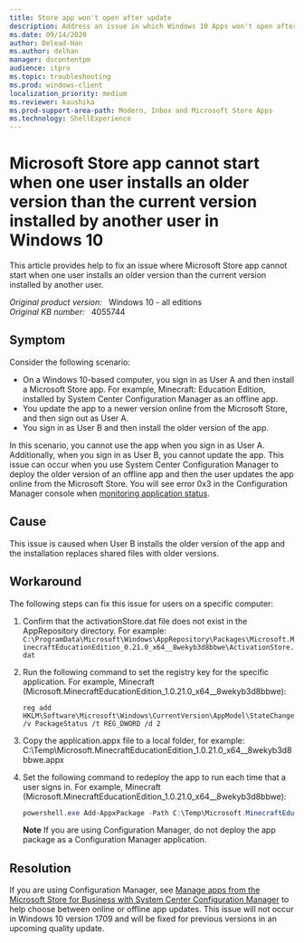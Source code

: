 ```yaml
---
title: Store app won't open after update
description: Address an issue in which Windows 10 Apps won't open after update. This issue occurs when the App is used by multiple users.
ms.date: 09/14/2020
author: Delead-Han
ms.author: delhan
manager: dscontentpm
audience: itpro
ms.topic: troubleshooting
ms.prod: windows-client
localization_priority: medium
ms.reviewer: kaushika
ms.prod-support-area-path: Modern, Inbox and Microsoft Store Apps
ms.technology: ShellExperience 
---
```

# Microsoft Store app cannot start when one user installs an older version than the current version installed by another user in Windows 10

This article provides help to fix an issue where Microsoft Store app cannot start when one user installs an older version than the current version installed by another user.

_Original product version:_ &nbsp; Windows 10 - all editions  
_Original KB number:_ &nbsp; 4055744

## Symptom

Consider the following scenario:

- On a Windows 10-based computer, you sign in as User A and then install a Microsoft Store app. For example, Minecraft: Education Edition, installed by System Center Configuration Manager as an offline app.
- You update the app to a newer version online from the Microsoft Store, and then sign out as User A.
- You sign in as User B and then install the older version of the app.

In this scenario, you cannot use the app when you sign in as User A. Additionally, when you sign in as User B, you cannot update the app. 
 This issue can occur when you use System Center Configuration Manager to deploy the older version of an offline app and then the user updates the app online from the Microsoft Store. You will see error 0x3 in the Configuration Manager console when [monitoring application status](/sccm/apps/deploy-use/monitor-applications-from-the-console). 

## Cause

This issue is caused when User B installs the older version of the app and the installation replaces shared files with older versions. 

## Workaround

The following steps can fix this issue for users on a specific computer:

1. Confirm that the activationStore.dat file does not exist in the AppRepository directory. For example: `C:\ProgramData\Microsoft\Windows\AppRepository\Packages\Microsoft.MinecraftEducationEdition_0.21.0_x64__8wekyb3d8bbwe\ActivationStore.dat`
2. Run the following command to set the registry key for the specific application. For example, Minecraft (Microsoft.MinecraftEducationEdition_1.0.21.0_x64__8wekyb3d8bbwe):

    ```console
    reg add HKLM\Software\Microsoft\Windows\CurrentVersion\AppModel\StateChange\PackageList\Microsoft.MinecraftEducationEdition_1.0.21.0_x64__8wekyb3d8bbwe /v PackageStatus /t REG_DWORD /d 2
    ```

3. Copy the application.appx file to a local folder, for example: C:\Temp\Microsoft.MinecraftEducationEdition_1.0.21.0_x64__8wekyb3d8bbwe.appx
4. Set the following command to redeploy the app to run each time that a user signs in. For example, Minecraft (Microsoft.MinecraftEducationEdition_1.0.21.0_x64__8wekyb3d8bbwe):

    ```powershell
    powershell.exe Add-AppxPackage -Path C:\Temp\Microsoft.MinecraftEducationEdition_1.0.21.0_x64__8wekyb3d8bbwe.appx
    ```

    **Note** If you are using Configuration Manager, do not deploy the app package as a Configuration Manager application.

## Resolution

If you are using Configuration Manager, see [Manage apps from the Microsoft Store for Business with System Center Configuration Manager](/sccm/apps/deploy-use/manage-apps-from-the-windows-store-for-business#next-steps) to help choose between online or offline app updates.
This issue will not occur in Windows 10 version 1709 and will be fixed for previous versions in an upcoming quality update.
